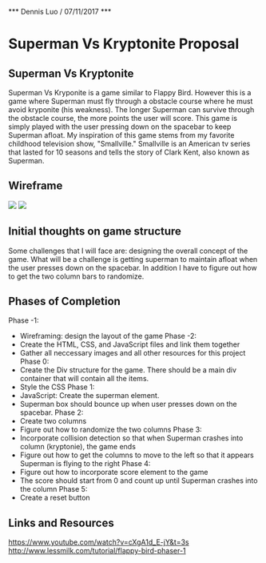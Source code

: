 *** Dennis Luo / 07/11/2017 ***

# Superman Vs Kryptonite Proposal

## Superman Vs Kryptonite

Superman Vs Kryponite is a game similar to Flappy Bird. However this is a game where Superman must fly through a obstacle course where he must avoid kryponite (his weakness). The longer Superman can survive through the obstacle course, the more points the user will score. This game is simply played with the user pressing down on the spacebar to keep Superman afloat. My inspiration of this game stems from my favorite childhood television show, "Smallville." Smallville is an American tv series that lasted for 10 seasons and tells the story of Clark Kent, also known as Superman.

## Wireframe

![](./images/wireframe1.jpg)
![](./images/wireframe2.jpg)

## Initial thoughts on game structure

Some challenges that I will face are: designing the overall concept of the game. What will be a challenge is getting superman to maintain afloat when the user presses down on the spacebar. In addition I have to figure out how to get the two column bars to randomize. 

## Phases of Completion

Phase -1: 
* Wireframing: design the layout of the game
Phase -2:
* Create the HTML, CSS, and JavaScript files and link them together 
* Gather all neccessary images and all other resources for this project
Phase 0: 
* Create the Div structure for the game. There should be a main div container that will contain all the items.
* Style the CSS 
Phase 1: 
* JavaScript: Create the superman element. 
* Superman box should bounce up when user presses down on the spacebar. 
Phase 2: 
* Create two columns
* Figure out how to randomize the two columns 
Phase 3: 
* Incorporate collision detection so that when Superman crashes into column (kryptonie), the game ends
* Figure out how to get the columns to move to the left so that it appears Superman is flying to the right
Phase 4: 
* Figure out how to incorporate score element to the game
* The score should start from 0 and count up until Superman crashes into the column
Phase 5:
* Create a reset button 

## Links and Resources

https://www.youtube.com/watch?v=cXgA1d_E-jY&t=3s
http://www.lessmilk.com/tutorial/flappy-bird-phaser-1

